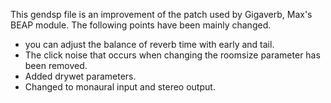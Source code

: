 This gendsp file is an improvement of the patch used by Gigaverb, Max's BEAP module. The following points have been mainly changed.

* you can adjust the balance of reverb time with early and tail.
* The click noise that occurs when changing the roomsize parameter has been removed.
* Added drywet parameters.
* Changed to monaural input and stereo output.
